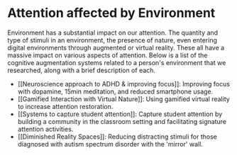 # Attention affected by Environment
Environment has a substantial impact on our attention. The quantity and type of stimuli in an environment, the presence of nature, even entering digital environments through augmented or virtual reality. These all have a massive impact on various aspects of attention. Below is a list of the cognitive augmentation systems related to a person's environment that we researched, along with a brief description of each.

- [[Neuroscience approach to ADHD & improving focus]]: Improving focus with dopamine, 15min meditation, and reduced smartphone usage.
- [[Gamified Interaction with Virtual Nature]]: Using gamified virtual reality to increase attention restoration.
- [[Systems to capture student attention]]: Capture student attention by building a community in the classroom setting and facilitating signature attention activities.
- [[Diminished Reality Spaces]]: Reducing distracting stimuli for those diagnosed with autism spectrum disorder with the 'mirror' wall.
